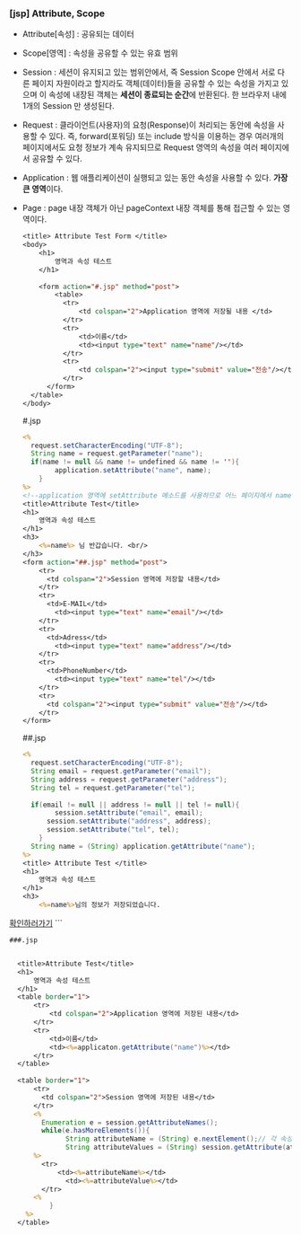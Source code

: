 ### [jsp]  Attribute, Scope

- Attribute[속성] : 공유되는 데이터
- Scope[영역] : 속성을 공유할 수 있는 유효 범위 

- Session : 세션이 유지되고 있는 범위안에서, 즉 Session Scope 안에서 서로 다른 페이지 자원이라고 할지라도 객체(데이터)들을 공유할 수 있는 속성을 가지고 있으며 이 속성에 내장된 객체는 **세션이 종료되는 순간**에 반환된다. 한 브라우저 내에 1개의 Session 만 생성된다.
- Request : 클라이언트(사용자)의 요청(Response)이 처리되는 동안에 속성을 사용할 수 있다. 즉, forward(포워딩) 또는 include 방식을 이용하는 경우 여러개의 페이지에서도 요청 정보가 계속 유지되므로 Request 영역의 속성을 여러 페이지에서 공유할 수 있다.

- Application : 웹 애플리케이션이 실행되고 있는 동안 속성을 사용할 수 있다. **가장 큰 영역**이다.

- Page : page 내장 객체가 아닌 pageContext 내장 객체를 통해 접근할 수 있는 영역이다.

  ```jsp
  <title> Attribute Test Form </title>
  <body>
      <h1>
          영역과 속성 테스트 
      </h1>
      
      <form action="#.jsp" method="post">
          <table>
          	<tr>
          		<td colspan="2">Application 영역에 저장될 내용 </td>
          	</tr>
          	<tr>
          		<td>이름</td>
              	<td><input type="text" name="name"/></td>
          	</tr>
          	<tr>
          		<td colspan="2"><input type="submit" value="전송"/></td>
          	</tr>
      	</form>
  	</table>
  </body>
  ```

  #.jsp

  ```jsp
  <%
  	request.setCharacterEncoding("UTF-8");
  	String name = request.getParameter("name");
  	if(name != null && name != undefined && name != ''){
          application.setAttribute("name", name);
      }
  %>
  <!--application 영역에 setAttribute 메소드를 사용하므로 어느 페이지에서 name을 사용할 수 있게 한다. -->
  <title>Attribute Test</title>
  <h1>
      영역과 속성 테스트
  </h1>
  <h3>
      <%=name%> 님 반갑습니다. <br/>
  </h3>
  <form action="##.jsp" method="post">
      <tr>
      	<td colspan="2">Session 영역에 저장할 내용</td>
      </tr>
      <tr>
      	<td>E-MAIL</td>
          <td><input type="text" name="email"/></td>
      </tr>
      <tr>
      	<td>Adress</td>
          <td><input type="text" name="address"/></td>
      </tr>
      <tr>
      	<td>PhoneNumber</td>
          <td><input type="text" name="tel"/></td>
      </tr>
      <tr>
      	<td colspan="2"><input type="submit" value="전송"/></td>
      </tr>
  </form>
  ```

  ##.jsp

  ```jsp
  <%
  	request.setCharacterEncoding("UTF-8");
  	String email = request.getParameter("email");
  	String address = request.getParameter("address");
  	String tel = request.getParameter("tel");
  	
  	if(email != null || address != null || tel != null){
          session.setAttribute("email", email);
  		session.setAttribute("address", address);
  		session.setAttribute("tel", tel);
      }	
  	String name = (String) application.getAttribute("name");
  %>
  <title> Attribute Test </title>
  <h1>
      영역과 속성 테스트
  </h1>
  <h3>
      <%=name%>님의 정보가 저장되었습니다.
</h3>
  <a href="###.jsp">확인하러가기</a>
  ```
  
    ###.jsp
```jsp

  <title>Attribute Test</title>
  <h1>
      영역과 속성 테스트
  </h1>
  <table border="1">
      <tr>
          <td colspan="2">Application 영역에 저장된 내용</td>
      </tr>
      <tr>
          <td>이름</td>
          <td><%=applicaton.getAttribute("name")%></td>
      </tr>
  </table>
  
  <table border="1">
      <tr>
      	<td colspan="2">Session 영역에 저장된 내용</td>
      </tr>
      <%
      	Enumeration e = session.getAttributeNames();
      	while(e.hasMoreElements()){
              String attributeName = (String) e.nextElement();// 각 속성들의 이름을 받는다.
              String attributeValues = (String) session.getAttribute(attributeName);
      %>
      	<tr>
      		<td><%=attributeName%></td>
              <td><%=attributeValue%></td>
      	</tr>
      <%
          }
    %>
  </table>
```

  


